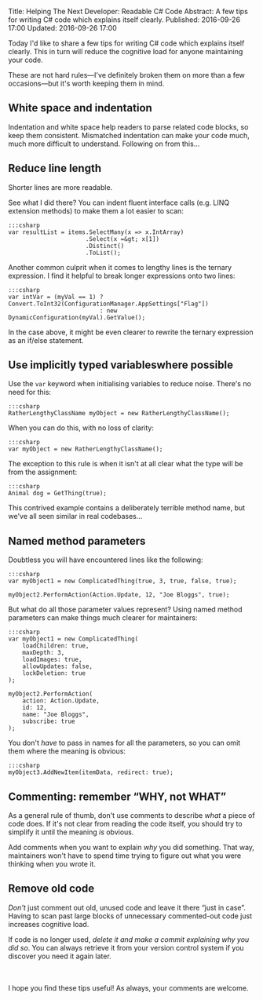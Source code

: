 Title: Helping The Next Developer: Readable C# Code
Abstract: A few tips for writing C# code which explains itself clearly. 
Published: 2016-09-26 17:00
Updated: 2016-09-26 17:00

Today I'd like to share a few tips for writing C# code which explains itself clearly. This in turn will reduce the cognitive load for anyone maintaining your code.

These are not hard rules—I've definitely broken them on more than a few occasions—but it's worth keeping them in mind.

## White space and indentation

Indentation and white space help readers to parse related code blocks, so keep them consistent. Mismatched indentation can make your code much, much more difficult to understand. Following on from this...

## Reduce line length

Shorter lines are more readable.

See what I did there? You can indent fluent interface calls (e.g. LINQ extension methods) to make them a lot easier to scan:

    :::csharp
    var resultList = items.SelectMany(x => x.IntArray)
                          .Select(x =&gt; x[1])
                          .Distinct()
                          .ToList();

Another common culprit when it comes to lengthy lines is the ternary expression. I find it helpful to break longer expressions onto two lines:

    :::csharp
    var intVar = (myVal == 1) ? Convert.ToInt32(ConfigurationManager.AppSettings["Flag"])
                              : new DynamicConfiguration(myVal).GetValue();

In the case above, it might be even clearer to rewrite the ternary expression as an if/else statement.

## Use implicitly typed variableswhere possible

Use the `var` keyword when initialising variables to reduce noise. There's no need for this:

    :::csharp
    RatherLengthyClassName myObject = new RatherLengthyClassName();

When you can do this, with no loss of clarity:

    :::csharp
    var myObject = new RatherLengthyClassName();

The exception to this rule is when it isn't at all clear what the type will be from the assignment:

    :::csharp
    Animal dog = GetThing(true);

This contrived example contains a deliberately terrible method name, but we've all seen similar in real codebases...

## Named method parameters

Doubtless you will have encountered lines like the following:

    :::csharp
    var myObject1 = new ComplicatedThing(true, 3, true, false, true);

    myObject2.PerformAction(Action.Update, 12, "Joe Bloggs", true);

But what do all those parameter values represent? Using named method parameters can make things much clearer for maintainers:

    :::csharp
    var myObject1 = new ComplicatedThing(
        loadChildren: true,
        maxDepth: 3,
        loadImages: true,
        allowUpdates: false,
        lockDeletion: true
    );

    myObject2.PerformAction(
        action: Action.Update,
        id: 12,
        name: "Joe Bloggs",
        subscribe: true
    );

You don't *have* to pass in names for all the parameters, so you can omit them where the meaning is obvious:

    :::csharp
    myObject3.AddNewItem(itemData, redirect: true);

## Commenting: remember “WHY, not WHAT”

As a general rule of thumb, don't use comments to describe *what* a piece of code does. If it's not clear from reading the code itself, you should try to simplify it until the meaning *is* obvious.

Add comments when you want to explain *why* you did something. That way, maintainers won't have to spend time trying to figure out what you were thinking when you wrote it.

## Remove old code

*Don't* just comment out old, unused code and leave it there “just in case”. Having to scan past large blocks of unnecessary commented-out code just increases cognitive load.

If code is no longer used, *delete it and make a commit explaining why you did so*. You can always retrieve it from your version control system if you discover you need it again later.

<br><br>
I hope you find these tips useful! As always, your comments are welcome.

